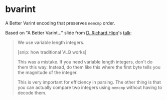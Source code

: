 # bvarint

A Better Varint encoding that preserves `memcmp` order.

Based on "A Better Varint..." slide from [D. Richard Hipp](https://en.wikipedia.org/wiki/D._Richard_Hipp)'s [talk](https://youtu.be/gpxnbly9bz4?t=2386):

> We use variable length integers.
>
> [snip: how traditional VLQ works]
>
> This was a mistake. If you need variable length integers, don't do them this way. Instead, do them like this where the first byte tells you the magnitude of the integer.
>
> This is very important for efficiency in parsing. The other thing is that you can actually compare two integers using `memcmp` without having to decode them.

